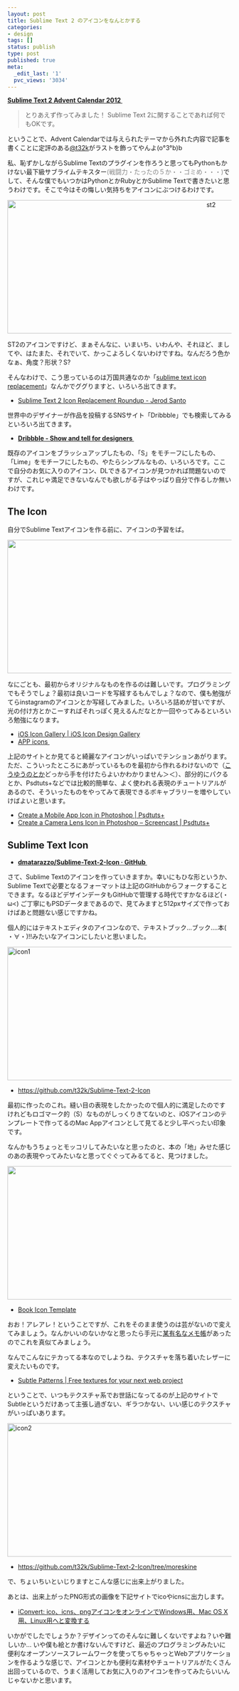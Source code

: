 ```yaml
---
layout: post
title: Sublime Text 2 のアイコンをなんとかする
categories:
- design
tags: []
status: publish
type: post
published: true
meta:
  _edit_last: '1'
  pvc_views: '3034'
---
```

<strong><a href="http://www.adventar.org/calendars/20">Sublime Text 2 Advent Calendar 2012 </a></strong>
<blockquote>とりあえず作ってみました！
Sublime Text 2に関することであれば何でもOKです。</blockquote>
ということで、Advent Calendarでは与えられたテーマから外れた内容で記事を書くことに定評のある<a href="https://twitter.com/t32k">@t32k</a>がラストを飾ってやんよ(o°3°b)b

私、恥ずかしながらSublime Textのプラグインを作ろうと思ってもPythonもかけない最下級サブライムテキスター<span style="color: #888888;">(戦闘力・たったの５か・・ゴミめ・・・)</span>でして、そんな僕でもいつかはPythonとかRubyとかSublime Textで書きたいと思うわけです。そこで今はその悔しい気持ちをアイコンにぶつけるわけです。
<p style="text-align: center;"><img class="aligncenter size-full wp-image-4619" src="/static/blog/2012/12/st2.jpg" alt="st2" width="900" height="300" /></p>
ST2のアイコンですけど、まぁそんなに、いまいち、いわんや、それほど、ましてや、はたまた、それでいて、かっこよろしくないわけですね。なんだろう色かなぁ、角度？形状？S?

そんなわけで、こう思っているのは万国共通なのか「<a href="https://www.google.co.jp/search?hl=ja&amp;safe=off&amp;tbo=d&amp;q=sublime+text+icon+replacement&amp;oq=sublime+text+icon&amp;gs_l=serp.3.2.0j0i30l4j0i8i30l3j0i5i30l2.2066.2066.0.3949.1.1.0.0.0.0.123.123.0j1.1.0...0.0...1c.1.2aW1JbqCr-s">sublime text icon replacement</a>」なんかでググりますと、いろいろ出てきます。
<ul>
	<li><a href="http://blog.jerodsanto.net/2012/01/sublime-text-2-icon-replacement-roundup/">Sublime Text 2 Icon Replacement Roundup - Jerod Santo</a></li>
</ul>
世界中のデザイナーが作品を投稿するSNSサイト「Dribbble」でも検索してみるといろいろ出てきます。
<ul>
	<li><a href="http://dribbble.com/search?q=sublime+text"><strong>Dribbble - Show and tell for designers </strong></a></li>
</ul>
既存のアイコンをブラッシュアップしたもの、「S」をモチーフにしたもの、「Lime」をモチーフにしたもの、やたらシンプルなもの、いろいろです。ここで自分のお気に入りのアイコン、DLできるアイコンが見つかれば問題ないのですが、これじゃ満足できないなんでも欲しがる子はやっぱり自分で作るしか無いわけです。
<h2>The Icon</h2>
自分でSublime Textアイコンを作る前に、アイコンの予習をば。

<a href="/static/blog/2012/12/insta1.jpg"><img class="aligncenter size-full wp-image-4632" title="insta" src="/static/blog/2012/12/insta1.jpg" alt="" width="900" height="300" /></a>

なにごとも、最初からオリジナルなものを作るのは難しいです。プログラミングでもそうでしょ？最初は良いコードを写経するもんでしょ？なので、僕も勉強がてらinstagramのアイコンとか写経してみました。いろいろ詰めが甘いですが、光の付け方とかこーすればそれっぽく見えるんだなとか一回やってみるといろいろ勉強になります。
<ul>
	<li><a href=" http://iosicongallery.com/">iOS Icon Gallery | iOS Icon Design Gallery</a></li>
	<li><a href="http://app-icons.net/">APP icons </a></li>
</ul>
上記のサイトとか見てると綺麗なアイコンがいっぱいでテンションあがります。ただ、こういったところにあがっているものを最初から作れるわけないので（<a href="http://dribbble.com/shots/200993-Boxing-Glove-App-icon">こうゆうのとか</a>どっから手を付けたらよいかわかりません＞＜）、部分的にパクるとか、Psdtuts+などでは比較的簡単な、よく使われる表現のチュートリアルがあるので、そういったものをやってみて表現できるボキャブラリーを増やしていけばよいと思います。
<ul>
	<li>
<p style="display: inline !important;"><a href="http://psd.tutsplus.com/tutorials/icon-design/mobile-app-icon/">Create a Mobile App Icon in Photoshop | Psdtuts+</a></p>
</li>
	<li><a href="http://psd.tutsplus.com/tutorials/icon-design/create-a-camera-lens-icon-in-photoshop-screencast/">Create a Camera Lens Icon in Photoshop – Screencast | Psdtuts+</a></li>
</ul>
<h2>Sublime Text Icon</h2>
<ul>
	<li><a href="https://github.com/dmatarazzo/Sublime-Text-2-Icon"><strong>dmatarazzo/Sublime-Text-2-Icon · GitHub </strong></a></li>
</ul>
さて、Sublime Textのアイコンを作っていきますか。幸いにもひな形というか、Sublime Textで必要となるフォーマットは上記のGitHubからフォークすることできます。なるほどデザインデータもGitHubで管理する時代ですかなるほど(・ω&lt;) ご丁寧にもPSDデータまであるので、見てみますと512pxサイズで作っておけばあと問題ない感じですかね。

個人的にはテキストエディタのアイコンなので、テキストブック...ブック....本( ・∀・)!!みたいなアイコンにしたいと思いました。

<a href="https://github.com/t32k/Sublime-Text-2-Icon"><img class="aligncenter size-full wp-image-4622" src="/static/blog/2012/12/icon1.jpg" alt="icon1" width="900" height="300" /></a>
<ul>
	<li><a href="https://github.com/t32k/Sublime-Text-2-Icon">https://github.com/t32k/Sublime-Text-2-Icon</a></li>
</ul>
最初に作ったのこれ。縫い目の表現をしたかったので個人的に満足したのですけれどもロゴマーク的（S）なものがしっくりきてないのと、iOSアイコンのテンプレートで作ってるのMac Appアイコンとして見てると少し平べったい印象です。

なんかもうちょっとモッコリしてみたいなと思ったのと、本の「地」みせた感じのあの表現やってみたいなと思ってぐぐってみるてると、見つけました。
<p style="text-align: center;"><a href="http://dmonzon.com/freebies/book-icon-template/"><img class="aligncenter size-full wp-image-4630" title="book" src="/static/blog/2012/12/book.jpg" alt="" width="900" height="300" /></a></p>

<ul>
	<li>
<p style="display: inline !important;"><a href="http://dmonzon.com/freebies/book-icon-template/ ">Book Icon Template</a></p>
</li>
</ul>
おお！アレアレ！ということですが、これをそのまま使うのは芸がないので変えてみましょう。なんかいいのないかなと思ったら手元に<a href="http://www.moleskine.co.jp/">某有名なメモ帳</a>があったのでこれを真似てみましょう。

なんでこんなにテカってる本なのでしようね、テクスチャを落ち着いたレザーに変えたいものです。
<ul>
	<li>
<p style="display: inline !important;"><a href="http://subtlepatterns.com/">Subtle Patterns | Free textures for your next web project</a></p>
</li>
</ul>
ということで、いつもテクスチャ系でお世話になってるのが上記のサイトでSubtleというだけあって主張し過ぎない、ギラつかない、いい感じのテクスチャがいっぱいあります。

<a href="https://github.com/t32k/Sublime-Text-2-Icon/tree/moreskine"><img class="aligncenter size-full wp-image-4623" src="/static/blog/2012/12/icon2.jpg" alt="icon2" width="900" height="300" /></a>
<ul>
	<li>
<p style="display: inline !important;"><a href="https://github.com/t32k/Sublime-Text-2-Icon/tree/moreskine">https://github.com/t32k/Sublime-Text-2-Icon/tree/moreskine</a></p>
</li>
</ul>
で、ちょいちいといじりますとこんな感じに出来上がりました。

あとは、出来上がったPNG形式の画像を下記サイトでicoやicnsに出力します。
<ul>
	<li>
<p style="display: inline !important;"><a href="http://iconverticons.com/online/  ">iConvert: ico、icns、pngアイコンをオンラインでWindows用、Mac OS X用、Linux用へと変換する</a></p>
</li>
</ul>
いかがでしたでしょうか？デザインってのそんなに難しくないですよね？いや難しいか... いや僕も絵とか書けないんですけど、最近のプログラミングみたいに便利なオープンソースフレームワークを使ってちゃちゃっとWebアプリケーションを作るような感じで、アイコンとかも便利な素材やチュートリアルがたくさん出回っているので、うまく活用してお気に入りのアイコンを作ってみたらいいんじゃないかと思います。
